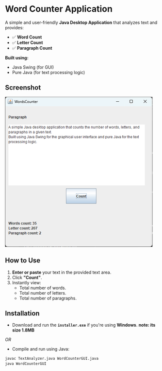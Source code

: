 # Word Counter Application

A simple and user-friendly **Java Desktop Application** that analyzes text and provides:
- ✅ **Word Count**
- ✅ **Letter Count**
- ✅ **Paragraph Count**

**Built using:**
- Java Swing (for GUI)
- Pure Java (for text processing logic)

## Screenshot
![Word Counter Screenshot](App.png)

## How to Use

1. **Enter or paste** your text in the provided text area.
2. Click **"Count"**.
3. Instantly view:
   - Total number of words.
   - Total number of letters.
   - Total number of paragraphs.
## Installation

- Download and run the **`installer.exe`** if you're using **Windows**.
**note: its size 1.8MB**

*OR*

- Compile and run using Java:

```bash
javac TextAnalyzer.java WordCounterGUI.java
java WordCounterGUI